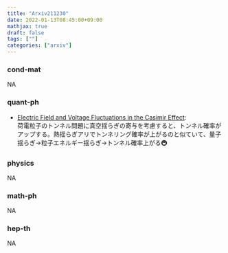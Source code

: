 ```yaml
---
title: "Arxiv211230"
date: 2022-01-13T08:45:00+09:00
mathjax: true
draft: false
tags: [""]
categories: ["arxiv"]
---
```

### cond-mat
NA


### quant-ph
- [Electric Field and Voltage Fluctuations in the Casimir Effect](https://arxiv.org/abs/2112.14285):  
荷電粒子のトンネル問題に真空揺らぎの寄与を考慮すると、トンネル確率がアップする。熱揺らぎアリでトンネリング確率が上がるのと似ていて、量子揺らぎ→粒子エネルギー揺らぎ→トンネル確率上がる🚇


### physics
NA


### math-ph
NA

### hep-th
NA
